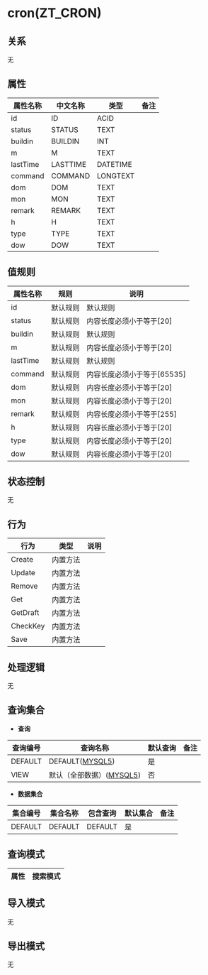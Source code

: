 # cron(ZT_CRON)

  

## 关系
无

## 属性

| 属性名称        |    中文名称    | 类型     |  备注  |
| --------   |------------| -----   |  -------- | 
|id|ID|ACID|&nbsp;|
|status|STATUS|TEXT|&nbsp;|
|buildin|BUILDIN|INT|&nbsp;|
|m|M|TEXT|&nbsp;|
|lastTime|LASTTIME|DATETIME|&nbsp;|
|command|COMMAND|LONGTEXT|&nbsp;|
|dom|DOM|TEXT|&nbsp;|
|mon|MON|TEXT|&nbsp;|
|remark|REMARK|TEXT|&nbsp;|
|h|H|TEXT|&nbsp;|
|type|TYPE|TEXT|&nbsp;|
|dow|DOW|TEXT|&nbsp;|

## 值规则
| 属性名称    | 规则    |  说明  |
| --------   |------------| ----- | 
|id|默认规则|默认规则|
|status|默认规则|内容长度必须小于等于[20]|
|buildin|默认规则|默认规则|
|m|默认规则|内容长度必须小于等于[20]|
|lastTime|默认规则|默认规则|
|command|默认规则|内容长度必须小于等于[65535]|
|dom|默认规则|内容长度必须小于等于[20]|
|mon|默认规则|内容长度必须小于等于[20]|
|remark|默认规则|内容长度必须小于等于[255]|
|h|默认规则|内容长度必须小于等于[20]|
|type|默认规则|内容长度必须小于等于[20]|
|dow|默认规则|内容长度必须小于等于[20]|

## 状态控制

无


## 行为
| 行为    | 类型    |  说明  |
| --------   |------------| ----- | 
|Create|内置方法|&nbsp;|
|Update|内置方法|&nbsp;|
|Remove|内置方法|&nbsp;|
|Get|内置方法|&nbsp;|
|GetDraft|内置方法|&nbsp;|
|CheckKey|内置方法|&nbsp;|
|Save|内置方法|&nbsp;|

## 处理逻辑
无

## 查询集合

* **查询**

| 查询编号 | 查询名称       | 默认查询 |   备注|
| --------  | --------   | --------   | ----- |
|DEFAULT|DEFAULT([MYSQL5](../../appendix/query_MYSQL5.md#Cron_Default))|是|&nbsp;|
|VIEW|默认（全部数据）([MYSQL5](../../appendix/query_MYSQL5.md#Cron_View))|否|&nbsp;|

* **数据集合**

| 集合编号 | 集合名称   |  包含查询  | 默认集合 |   备注|
| --------  | --------   | -------- | --------   | ----- |
|DEFAULT|DEFAULT|DEFAULT|是|&nbsp;|

## 查询模式
| 属性      |    搜索模式     |
| --------   |------------|

## 导入模式
无


## 导出模式
无
